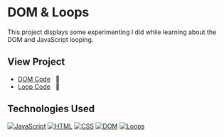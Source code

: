 # DOM & Loops

This project displays some experimenting I did while learning about the DOM and JavaScript looping.

## View Project
- [DOM Code](https://github.com/RyanBeiden/dom-loops/blob/master/main.js) &nbsp; 👀
- [Loop Code](https://github.com/RyanBeiden/dom-loops/blob/master/loops.js#L27-L33) &nbsp; 👀

## Technologies Used
[![JavaScript](https://img.shields.io/badge/-JavaScript-2c9fcc?style=flat-square)](#) [![HTML](https://img.shields.io/badge/-HTML-2c9fcc?style=flat-square)](#) [![CSS](https://img.shields.io/badge/-CSS-2c9fcc?style=flat-square)](#) [![DOM](https://img.shields.io/badge/-DOM-2c9fcc?style=flat-square)](#) [![Loops](https://img.shields.io/badge/-Loops-2c9fcc?style=flat-square)](#)
